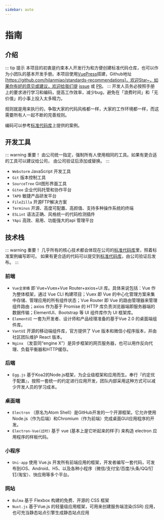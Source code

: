 ```yaml
---
sidebar: auto
---
```


# 指南

[https://github.com/hilanmiao/standards-recommendations]: https://github.com/hilanmiao/standards-recommendations

[PR]: https://github.com/hilanmiao/standards-recommendations/pulls

[issue]: https://github.com/hilanmiao/standards-recommendations/issues

[标准代码库]: https://github.com/hilanmiao

[VuePress]: https://vuepress.vuejs.org/zh/

## 介绍
::: tip 提示
本项目的初衷是约束本人开发行为和方便创建标准代码仓库，也可以作为小团队的基本开发手册。本项目使用[VuePress]搭建，Github地址[https://github.com/hilanmiao/standards-recommendations]，欢迎Star~，如果你有好的意见或建议，欢迎给我们提 [issue] 或 [PR]。
:::
开发人员务必按照手册上的要求进行学习和编码，提高工作效率，减少bug，避免在「浪费时间」和「无价值」的小事上投入太多精力。

规则就是用来执行的，争取大家的代码风格都一样，大家的工作环境都一样，而这需要所有人一起不断的完善规则。

编码可以参考[标准代码库]上提供的案例。

## 开发工具 <Badge text="强制" type="error"/>
::: warning 重要！
由公司统一指定，强制所有人使用相同的工具。如果有更合适的工具可以建议给公司，
由公司验证后添加或替换。
:::
- `Webstorm` JavaScript 开发工具
- `Git` 版本控制工具
- `SourceTree` Git图形界面工具
- `Gitee` 企业代码托管和协作平台
- `TAPD` 敏捷产品研发平台
- `FileZilla` 开源FTP解决方案  
- `Terminus` 开源、高度可配置、高颜值、支持多种操作系统的终端
- `ESLint` 语法正确、风格统一的代码检测插件
- `YApi` 高效、易用、功能强大的api 管理平台

## 技术栈 <Badge text="强制" type="error"/>
::: warning 重要！
几乎所有的核心技术都会体现在公司的[标准代码库]里，照着标准案例编写即可。
如果有更合适的代码可以提交到[标准代码库]，由公司验证后发布。
:::
### 前端
- `Vue全家桶` 即 Vue+Vuex+Vue Router+axios+UI 库。具体来说包括：Vue 作为整体框架，通过 Vue CLI 构建项目；Vuex 即 Vue 的中心化管理方案来集中存储、管理应用的所有组件状态；Vue Router 即 Vue 的路由管理器来管理组件路由；axios 作为基于 Promise 的 HTTP 库负责浏览器端即服务器端的数据传输；ElementUI、Bootstrap 等 UI 组件库作为 UI 框架库。
- `ElementUI` 一套为开发者、设计师和产品经理准备的基于Vue 2.0 的桌面端组件库。
- `VantUI` 开源的移动端组件库，官方提供了 Vue 版本和微信小程序版本，并由社区团队维护 React 版本。
- `Nginx` （发音同“engine X”）是异步框架的网页服务器，也可以用作反向代理、负载平衡器和HTTP缓存。
### 后端
- `Egg.js` 基于Koa2的Node.js框架，为企业级框架和应用而生。奉行『约定优于配置』，按照一套统一的约定进行应用开发，团队内部采用这种方式可以减少开发人员的学习成本。
### 桌面端
- `Electron` （原名为Atom Shell）是GitHub开发的一个开源框架。它允许使用Node.js（作为后端）和Chromium（作为前端）完成桌面GUI应用程序的开发。
- `Electron-Vue(过时)` 基于 vue (基本上是它听起来的样子) 来构造 electron 应用程序的样板代码。
### 小程序
- `Uni-app` 使用 Vue.js 开发所有前端应用的框架，开发者编写一套代码，可发布到iOS、Android、H5、以及各种小程序（微信/支付宝/百度/头条/QQ/钉钉/淘宝）、快应用等多个平台。
### 网站
- `Bulma` 基于 Flexbox 构建的免费、开源的 CSS 框架
- `Nuxt.js` 基于Vue.js 的轻量级应用框架，可用来创建服务端渲染(SSR) 应用，也可充当静态站点引擎生成静态站点应用

